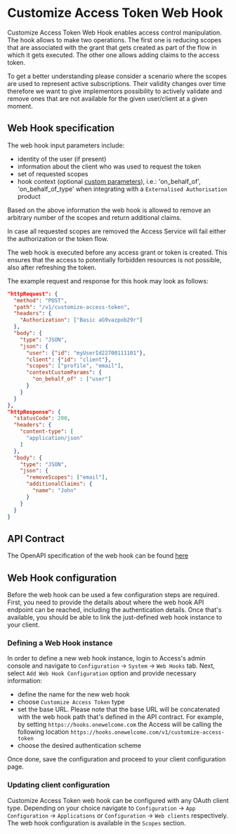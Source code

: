 # Customize Access Token Web Hook

Customize Access Token Web Hook enables access control manipulation. The hook allows to make two operations. The first one is reducing scopes that are associated with
the grant that gets created as part of the flow in which it gets executed. The other one allows adding claims to the access token. 

To get a better understanding please consider a scenario where the scopes are used to represent active subscriptions. Their validity changes
over time therefore we want to give implementors possibility to actively validate and remove ones that are not available for the given
user/client at a given moment.

## Web Hook specification

The web hook input parameters include:

- identity of the user (if present)
- information about the client who was used to request the token
- set of requested scopes
- hook context (optional [custom parameters](../../../../api-reference/description-oauth-endpoint.md)), i.e.: 'on_behalf_of', 'on_behalf_of_type' when integrating with a `Externalised Authorisation` product  

Based on the above information the web hook is allowed to remove an arbitrary number of the scopes and return additional claims.

In case all requested scopes are removed the Access Service will fail either the authorization or the token flow.

The web hook is executed before any access grant or token is created. This ensures that the access to potentially
forbidden resources is not possible, also after refreshing the token.

The example request and response for this hook may look as follows:

```json
"httpRequest": {
  "method": "POST",
  "path": "/v1/customize-access-token",
  "headers": {
    "Authorization": ["Basic aG9vazpob29r"]
  },
  "body": {
    "type": "JSON",
    "json": {
      "user": {"id": "myUserId22700111101"},
      "client": {"id": "client"},
      "scopes": ["profile", "email"],
      "contextCustomParams": {
        "on_behalf_of" : ["user"]
      }
    }
  }
},
"httpResponse": {
  "statusCode": 200,
  "headers": {
    "content-type": [
      "application/json"
    ]
  },
  "body": {
    "type": "JSON",
    "json": {
      "removeScopes": ["email"],
      "additionalClaims": {
        "name": "John"
      }
    }
  }
}
```

## API Contract

The OpenAPI specification of the web hook can be found [here](./customize-access-token-hook.yaml)

## Web Hook configuration

Before the web hook can be used a few configuration steps are required. First, you need to provide the details about where the web hook API endpoint
can be reached, including the authentication details. Once that's available, you should be able to link the just-defined web hook instance
to your client.

### Defining a Web Hook instance

In order to define a new web hook instance, login to Access's admin console and navigate to `Configuration` -> `System` -> `Web Hooks` tab.
Next, select `Add Web Hook Configuration` option and provide necessary information:

- define the name for the new web hook
- choose `Customize Access Token` type
- set the base URL. Please note that the base URL will be concatenated with the web hook path that's defined in the API contract. For
example, by setting `https://hooks.onewelcome.com` the Access will be calling the following location
`https://hooks.onewelcome.com/v1/customize-access-token`
- choose the desired authentication scheme

Once done, save the configuration and proceed to your client configuration page.

### Updating client configuration

Customize Access Token web hook can be configured with any OAuth client type. Depending on your choice navigate to `Configuration` ->
`App Configuration` -> `Applications` or `Configuration` -> `Web clients` respectively. The web hook configuration is available in the
`Scopes` section.
